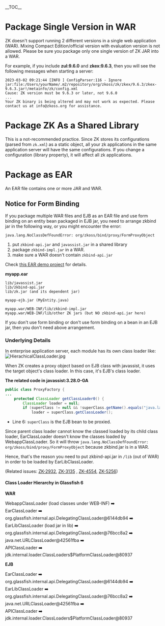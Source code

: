 \_\_TOC\_\_

# Package Single Version in WAR

ZK doesn't support running 2 different versions in a single web
application (WAR). Mixing Compact Edition/official version with
evaluation version is not allowed. Please be sure you package only one
single version of ZK JAR into a WAR.

For example, if you include **zul:9.6.0** and **zkex:9.6.3**, then you
will see the following messages when starting a server:

    2023-03-02 09:21:44 [INFO ] ConfigParser:116 - Ignore jar:file:/Users/yourName/.m2/repository/org/zkoss/zk/zkex/9.6.3/zkex-9.6.3.jar!/metainfo/zk/config.xml
    Cause: ZK version must be 9.6.3 or later, not 9.6.0
    ...
    Your ZK binary is being altered and may not work as expected. Please contact us at info@zkoss.org for assistance.

# Package ZK As a Shared Library

This is a not-recommended practice. Since ZK stores its configurations
(parsed from `zk.xml`) as a static object, all your zk applications in
the same application server will have the same configurations. If you
change a configuration (library property), it will affect all zk
applications.

# Package as EAR

An EAR file contains one or more JAR and WAR.

## Notice for Form Binding

If you package multiple WAR files and EJB as an EAR file and use form
binding on an entity bean packaged in EJB jar, you need to arrange
zkbind jar in the following way, or you might encounter the error:

`java.lang.NoClassDefFoundError: org/zkoss/bind/proxy/FormProxyObject`

1.  put `zkbind-api.jar` and `javassist.jar` in a shared library
2.  package `zkbind-impl.jar` in a WAR.
3.  make sure a WAR doesn't contain `zkbind-api.jar`

Check [this EAR demo project](https://github.com/hawkchen/ear-demo) for
details.

**myapp.ear**

    lib/javassist.jar
    lib/zkbind-api.jar
    lib/zk.jar (and its dependent jar)

    myapp-ejb.jar (MyEntity.java)

    myapp.war/WEB-INF/lib/zkbind-impl.jar
    myapp.war/WEB-INF/lib/other ZK jars (but NO zkbind-api.jar here)

If you don't use form binding or don't use form binding on a bean in an
EJB jar, then you don't need above arrangement.

### Underlying Details

In enterprise application server, each module has its own class loader
like: ![](HierachicalClassLoader.jpg "HierachicalClassLoader.jpg")

When ZK creates a proxy object based on EJB class with javassist, it
uses the target object's class loader. In this case, it's EJB's class
loader.

**The related code in javassist:3.28.0-GA**

``` java
public class ProxyFactory {
...
    protected ClassLoader getClassLoader0() {
        ClassLoader loader = null;
        if (superClass != null && !superClass.getName().equals("java.lang.Object"))
            loader = superClass.getClassLoader();
```

- Line 6: `superClass` is the EJB bean to be proxied.

Since parent class loader cannot know the classed loaded by its child
class loader, EarClassLoader doesn't know the classes loaded by
WebappClassLoader. So it will throw
`java.lang.NoClassDefFoundError: org/zkoss/bind/proxy/FormProxyObject`
because zkbind.jar is in a WAR.

Hence, that's the reason you need to put zkbind-api.jar in `/lib` (out
of WAR) in order to be loaded by EarLibClassLoader.

(Related issues: [ZK-2932](https://tracker.zkoss.org/browse/ZK-2932),
[ZK-3135](https://tracker.zkoss.org/browse/ZK-3135) ,
[ZK-4554](https://tracker.zkoss.org/browse/ZK-4554),
[ZK-5256](https://tracker.zkoss.org/browse/ZK-5256))

#### Class Loader Hierarchy in Glassfish 6

**WAR**

WebappClassLoader (load classes under WEB-INF) ➡️  
EarClassLoader ➡️  
org.glassfish.internal.api.DelegatingClassLoader@6144db94 ➡️  
EarLibClassLoader (load jar in lib) ➡️  
org.glassfish.internal.api.DelegatingClassLoader@76bcc8a2 ➡️  
java.net.URLClassLoader@42561fba ➡️  
APIClassLoader ➡️  
jdk.internal.loader.ClassLoaders\$PlatformClassLoader@80937

**EJB**

EarClassLoader ➡️  
org.glassfish.internal.api.DelegatingClassLoader@6144db94 ➡️  
EarLibClassLoader ➡️  
org.glassfish.internal.api.DelegatingClassLoader@76bcc8a2 ➡️  
java.net.URLClassLoader@42561fba ➡️  
APIClassLoader ➡️  
jdk.internal.loader.ClassLoaders\$PlatformClassLoader@80937
